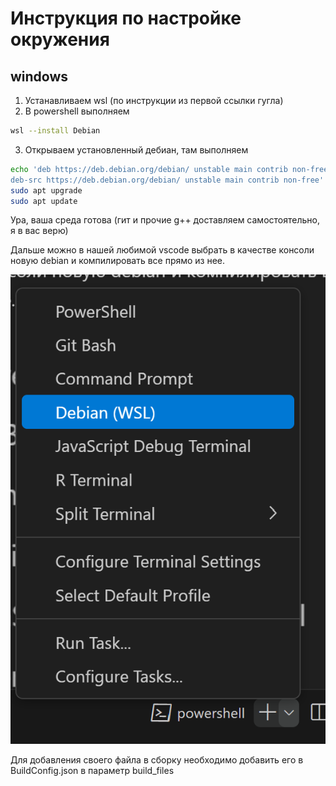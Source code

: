 # Инструкция по настройке окружения

## windows

1. Устанавливаем wsl (по инструкции из первой ссылки гугла)
2. В powershell выполняем 

```bash
wsl --install Debian
```

3. Открываем установленный дебиан, там выполняем

```bash
echo 'deb https://deb.debian.org/debian/ unstable main contrib non-free
deb-src https://deb.debian.org/debian/ unstable main contrib non-free' | sudo tee -a /etc/apt/sources.list 
sudo apt upgrade
sudo apt update
```

Ура, ваша среда готова (гит и прочие g++ доставляем самостоятельно, я в вас верю)

Дальше можно в нашей любимой vscode выбрать в качестве консоли новую debian и компилировать все прямо из нее.

![debian](debian_konsole.png)


Для добавления своего файла в сборку необходимо добавить его в BuildConfig.json в параметр build_files